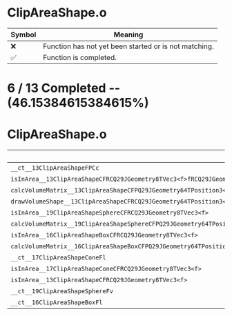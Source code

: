 # ClipAreaShape.o
| Symbol | Meaning 
| ------------- | ------------- 
| :x: | Function has not yet been started or is not matching. 
| :white_check_mark: | Function is completed. 


# 6 / 13 Completed -- (46.15384615384615%)
# ClipAreaShape.o
| Symbol | Decompiled? |
| ------------- | ------------- |
| `__ct__13ClipAreaShapeFPCc` | :white_check_mark: |
| `isInArea__13ClipAreaShapeCFRCQ29JGeometry8TVec3<f>fRCQ29JGeometry64TPosition3<Q29JGeometry38TMatrix34<Q29JGeometry13SMatrix34C<f>>>RCQ29JGeometry8TVec3<f>` | :white_check_mark: |
| `calcVolumeMatrix__13ClipAreaShapeCFPQ29JGeometry64TPosition3<Q29JGeometry38TMatrix34<Q29JGeometry13SMatrix34C<f>>>RCQ29JGeometry64TPosition3<Q29JGeometry38TMatrix34<Q29JGeometry13SMatrix34C<f>>>RCQ29JGeometry8TVec3<f>` | :white_check_mark: |
| `drawVolumeShape__13ClipAreaShapeCFRCQ29JGeometry64TPosition3<Q29JGeometry38TMatrix34<Q29JGeometry13SMatrix34C<f>>>RCQ29JGeometry8TVec3<f>` | :white_check_mark: |
| `isInArea__19ClipAreaShapeSphereCFRCQ29JGeometry8TVec3<f>` | :x: |
| `calcVolumeMatrix__19ClipAreaShapeSphereCFPQ29JGeometry64TPosition3<Q29JGeometry38TMatrix34<Q29JGeometry13SMatrix34C<f>>>RCQ29JGeometry64TPosition3<Q29JGeometry38TMatrix34<Q29JGeometry13SMatrix34C<f>>>RCQ29JGeometry8TVec3<f>` | :x: |
| `isInArea__16ClipAreaShapeBoxCFRCQ29JGeometry8TVec3<f>` | :x: |
| `calcVolumeMatrix__16ClipAreaShapeBoxCFPQ29JGeometry64TPosition3<Q29JGeometry38TMatrix34<Q29JGeometry13SMatrix34C<f>>>RCQ29JGeometry64TPosition3<Q29JGeometry38TMatrix34<Q29JGeometry13SMatrix34C<f>>>RCQ29JGeometry8TVec3<f>` | :x: |
| `__ct__17ClipAreaShapeConeFl` | :x: |
| `isInArea__17ClipAreaShapeConeCFRCQ29JGeometry8TVec3<f>` | :white_check_mark: |
| `isInArea__13ClipAreaShapeCFRCQ29JGeometry8TVec3<f>` | :white_check_mark: |
| `__ct__19ClipAreaShapeSphereFv` | :x: |
| `__ct__16ClipAreaShapeBoxFl` | :x: |
